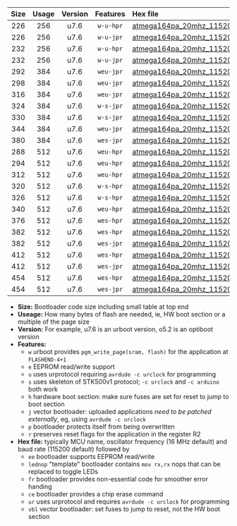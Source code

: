 |Size|Usage|Version|Features|Hex file|
|:-:|:-:|:-:|:-:|:--|
|226|256|u7.6|`w-u-hpr`|[atmega164pa_20mhz_115200bps_ur.hex](https://raw.githubusercontent.com/stefanrueger/urboot/main//atmega164pa_20mhz_115200bps_ur.hex)|
|226|256|u7.6|`w-u-jpr`|[atmega164pa_20mhz_115200bps_ur_vbl.hex](https://raw.githubusercontent.com/stefanrueger/urboot/main//atmega164pa_20mhz_115200bps_ur_vbl.hex)|
|232|256|u7.6|`w-u-hpr`|[atmega164pa_20mhz_115200bps_lednop_ur.hex](https://raw.githubusercontent.com/stefanrueger/urboot/main//atmega164pa_20mhz_115200bps_lednop_ur.hex)|
|232|256|u7.6|`w-u-jpr`|[atmega164pa_20mhz_115200bps_lednop_ur_vbl.hex](https://raw.githubusercontent.com/stefanrueger/urboot/main//atmega164pa_20mhz_115200bps_lednop_ur_vbl.hex)|
|292|384|u7.6|`weu-jpr`|[atmega164pa_20mhz_115200bps_ee_ur_vbl.hex](https://raw.githubusercontent.com/stefanrueger/urboot/main//atmega164pa_20mhz_115200bps_ee_ur_vbl.hex)|
|298|384|u7.6|`weu-jpr`|[atmega164pa_20mhz_115200bps_ee_lednop_ur_vbl.hex](https://raw.githubusercontent.com/stefanrueger/urboot/main//atmega164pa_20mhz_115200bps_ee_lednop_ur_vbl.hex)|
|316|384|u7.6|`weu-jpr`|[atmega164pa_20mhz_115200bps_ee_lednop_fr_ur_vbl.hex](https://raw.githubusercontent.com/stefanrueger/urboot/main//atmega164pa_20mhz_115200bps_ee_lednop_fr_ur_vbl.hex)|
|324|384|u7.6|`w-s-jpr`|[atmega164pa_20mhz_115200bps_vbl.hex](https://raw.githubusercontent.com/stefanrueger/urboot/main//atmega164pa_20mhz_115200bps_vbl.hex)|
|330|384|u7.6|`w-s-jpr`|[atmega164pa_20mhz_115200bps_lednop_vbl.hex](https://raw.githubusercontent.com/stefanrueger/urboot/main//atmega164pa_20mhz_115200bps_lednop_vbl.hex)|
|344|384|u7.6|`weu-jpr`|[atmega164pa_20mhz_115200bps_ee_lednop_fr_ce_ur_vbl.hex](https://raw.githubusercontent.com/stefanrueger/urboot/main//atmega164pa_20mhz_115200bps_ee_lednop_fr_ce_ur_vbl.hex)|
|380|384|u7.6|`wes-jpr`|[atmega164pa_20mhz_115200bps_ee_vbl.hex](https://raw.githubusercontent.com/stefanrueger/urboot/main//atmega164pa_20mhz_115200bps_ee_vbl.hex)|
|288|512|u7.6|`weu-hpr`|[atmega164pa_20mhz_115200bps_ee_ur.hex](https://raw.githubusercontent.com/stefanrueger/urboot/main//atmega164pa_20mhz_115200bps_ee_ur.hex)|
|294|512|u7.6|`weu-hpr`|[atmega164pa_20mhz_115200bps_ee_lednop_ur.hex](https://raw.githubusercontent.com/stefanrueger/urboot/main//atmega164pa_20mhz_115200bps_ee_lednop_ur.hex)|
|312|512|u7.6|`weu-hpr`|[atmega164pa_20mhz_115200bps_ee_lednop_fr_ur.hex](https://raw.githubusercontent.com/stefanrueger/urboot/main//atmega164pa_20mhz_115200bps_ee_lednop_fr_ur.hex)|
|320|512|u7.6|`w-s-hpr`|[atmega164pa_20mhz_115200bps.hex](https://raw.githubusercontent.com/stefanrueger/urboot/main//atmega164pa_20mhz_115200bps.hex)|
|326|512|u7.6|`w-s-hpr`|[atmega164pa_20mhz_115200bps_lednop.hex](https://raw.githubusercontent.com/stefanrueger/urboot/main//atmega164pa_20mhz_115200bps_lednop.hex)|
|340|512|u7.6|`weu-hpr`|[atmega164pa_20mhz_115200bps_ee_lednop_fr_ce_ur.hex](https://raw.githubusercontent.com/stefanrueger/urboot/main//atmega164pa_20mhz_115200bps_ee_lednop_fr_ce_ur.hex)|
|376|512|u7.6|`wes-hpr`|[atmega164pa_20mhz_115200bps_ee.hex](https://raw.githubusercontent.com/stefanrueger/urboot/main//atmega164pa_20mhz_115200bps_ee.hex)|
|382|512|u7.6|`wes-hpr`|[atmega164pa_20mhz_115200bps_ee_lednop.hex](https://raw.githubusercontent.com/stefanrueger/urboot/main//atmega164pa_20mhz_115200bps_ee_lednop.hex)|
|382|512|u7.6|`wes-jpr`|[atmega164pa_20mhz_115200bps_ee_lednop_vbl.hex](https://raw.githubusercontent.com/stefanrueger/urboot/main//atmega164pa_20mhz_115200bps_ee_lednop_vbl.hex)|
|412|512|u7.6|`wes-hpr`|[atmega164pa_20mhz_115200bps_ee_lednop_fr.hex](https://raw.githubusercontent.com/stefanrueger/urboot/main//atmega164pa_20mhz_115200bps_ee_lednop_fr.hex)|
|412|512|u7.6|`wes-jpr`|[atmega164pa_20mhz_115200bps_ee_lednop_fr_vbl.hex](https://raw.githubusercontent.com/stefanrueger/urboot/main//atmega164pa_20mhz_115200bps_ee_lednop_fr_vbl.hex)|
|454|512|u7.6|`wes-hpr`|[atmega164pa_20mhz_115200bps_ee_lednop_fr_ce.hex](https://raw.githubusercontent.com/stefanrueger/urboot/main//atmega164pa_20mhz_115200bps_ee_lednop_fr_ce.hex)|
|454|512|u7.6|`wes-jpr`|[atmega164pa_20mhz_115200bps_ee_lednop_fr_ce_vbl.hex](https://raw.githubusercontent.com/stefanrueger/urboot/main//atmega164pa_20mhz_115200bps_ee_lednop_fr_ce_vbl.hex)|

- **Size:** Bootloader code size including small table at top end
- **Useage:** How many bytes of flash are needed, ie, HW boot section or a multiple of the page size
- **Version:** For example, u7.6 is an urboot version, o5.2 is an optiboot version
- **Features:**
  + `w` urboot provides `pgm_write_page(sram, flash)` for the application at `FLASHEND-4+1`
  + `e` EEPROM read/write support
  + `u` uses urprotocol requiring `avrdude -c urclock` for programming
  + `s` uses skeleton of STK500v1 protocol; `-c urclock` and `-c arduino` both work
  + `h` hardware boot section: make sure fuses are set for reset to jump to boot section
  + `j` vector bootloader: uploaded applications *need to be patched externally*, eg, using `avrdude -c urclock`
  + `p` bootloader protects itself from being overwritten
  + `r` preserves reset flags for the application in the register R2
- **Hex file:** typically MCU name, oscillator frequency (16 MHz default) and baud rate (115200 default) followed by
  + `ee` bootloader supports EEPROM read/write
  + `lednop` "template" bootloader contains `mov rx,rx` nops that can be replaced to toggle LEDs
  + `fr` bootloader provides non-essential code for smoother error handing
  + `ce` bootloader provides a chip erase command
  + `ur` uses urprotocol and requires `avrdude -c urclock` for programming
  + `vbl` vector bootloader: set fuses to jump to reset, not the HW boot section
